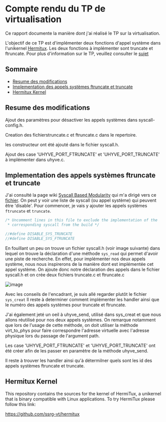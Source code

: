 # Compte rendu du TP de virtualisation

Ce rapport documente la manière dont j'ai réalisé le TP sur la virtualisation. 

L'objectif de ce TP est d'implémenter deux fonctions d'appel système dans l'unikernel [Hermitux](https://github.com/ssrg-vt/hermitux). 
Les deux fonctions à implémenter sont truncate et ftruncate. Pour plus d'information sur le TP, veuillez consulter le [sujet](https://olivierpierre.github.io/virt-101/lab-subject.pdf)

## Sommaire

* [Resume des modifications](#resume-des-modifications)
* [Implementation des appels systèmes ftruncate et truncate](#implementation-des-appels-systemes-ftruncate-et-truncate)
* [Hermitux Kernel](#hermitux-kernel)


## Resume des modifications

Ajout des paramètres pour désactiver les appels systèmes dans syscall-config.h.

Creation des fichierstruncate.c et ftruncate.c dans le repertoire.

les constructeur ont été ajouté dans le fichier syscall.h.

Ajout des case 'UHYVE_PORT_FTRUNCATE' et 'UHYVE_PORT_TRUNCATE' à implémenter dans uhyve.c.


## Implementation des appels systèmes ftruncate et truncate

J'ai consulté la page wiki [Syscall Based Modularity](https://github.com/ssrg-vt/hermitux/wiki/Syscall-Based-Modularity) qui m'a dirigé vers ce [fichier](https://github.com/ssrg-vt/hermitux-kernel/blob/master/include/hermit/syscall-config.h). On peut y voir une liste de syscall (ou appel système) qui peuvent être 'disable'. Pour commencer, je vais y ajouter les appels systèmes `ftruncate` et `truncate`.

```C
/* Uncomment lines in this file to exclude the implementation of the
 * corresponding syscall from the build */

//#define DISABLE_SYS_TRUNCATE
//#define DISABLE_SYS_FTRUNCATE
```

En fouillant un peu on trouve un fichier syscall.h (voir image suivante) dans lequel on trouve la déclaration d'une méthode `sys_read` qui permet d'avoir une piste de recherche. En effet, pour implémenter nos deux appels système, nous nous inspirerons de la manière dont est implémentée cet appel système. On ajoute donc notre déclaration des appels dans le fichier syscall.h et on  crée deux fichiers truncate.c et ftruncate.c 

![image](https://user-images.githubusercontent.com/91114817/211047053-f9532698-1d9f-4b0f-8ad1-f6a505c22056.png)

Avec les conseils de l'encadrant, je suis allé regarder plutôt le fichier `sys_creat`
Il reste à determiner comment implémenter les handler ainsi que le numéro des appels systèmes pour truncate et ftruncate. 

J'ai également jeté un oeil à uhyve_send, utilisé dans sys_creat et que nous allons réutilisé pour nos deux appels systèmes.
On remarque notamment que lors de l'usage de cette méthode, on doit utiliser la méthode virt_to_phys pour faire correspondre l'adresse virtuelle avec l'adresse physique lors du passage de l'argument path. 

Les case 'UHYVE_PORT_FTRUNCATE' et 'UHYVE_PORT_TRUNCATE' ont été créer afin de les passer en paramètre de la méthode uhyve_send. 

Il reste à trouver les handler ainsi qu'à détermilner quels sont les id des appels systèmes ftruncate et truncate.


## Hermitux Kernel

This repository contains the sources for the kernel of HermiTux, a unikernel
that is binary compatible with Linux applications. To try HermiTux please
follow this link:

https://github.com/ssrg-vt/hermitux
